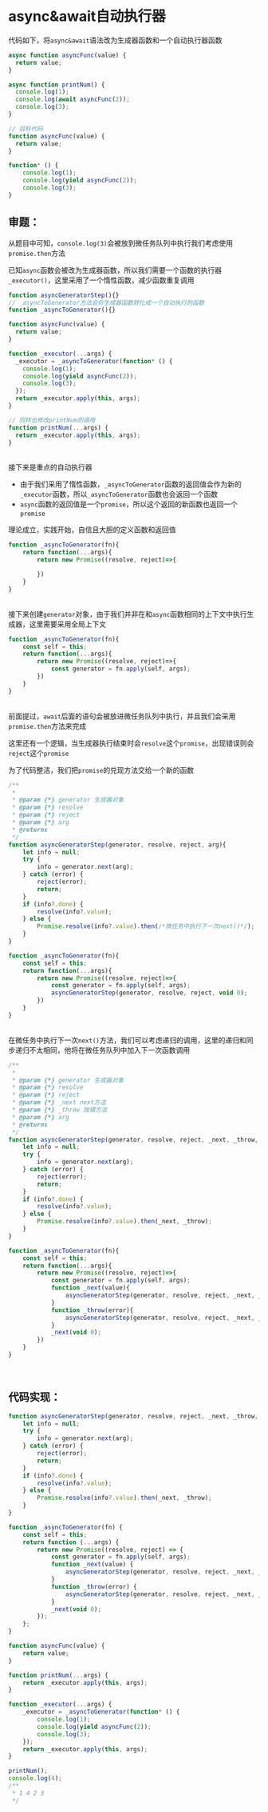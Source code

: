 # async&await自动执行器

代码如下，将`async&await`语法改为生成器函数和一个自动执行器函数

```ts
async function asyncFunc(value) {
  return value;
}

async function printNum() {
  console.log(1);
  console.log(await asyncFunc(2));
  console.log(3);
}

// 目标代码
function asyncFunc(value) {
  return value;
}

function* () {
    console.log(1);
    console.log(yield asyncFunc(2));
    console.log(3);
}
```



## 审题：

从题目中可知，`console.log(3)`会被放到微任务队列中执行我们考虑使用`promise.then`方法

已知`async`函数会被改为生成器函数，所以我们需要一个函数的执行器`_executor()`，这里采用了一个惰性函数，减少函数重复调用

```ts
function asyncGeneratorStep(){}
// _asyncToGenerator方法会将生成器函数转化成一个自动执行的函数
function _asyncToGenerator(){}

function asyncFunc(value) {
  return value;
}

function _executor(...args) {
  _executor = _asyncToGenerator(function* () {
    console.log(1);
    console.log(yield asyncFunc(2));
    console.log(3);
  });
  return _executor.apply(this, args);
}

// 同样也修改printNum的调用
function printNum(...args) {
  return _executor.apply(this, args);
}
```

<br/>接下来是重点的自动执行器

- 由于我们采用了惰性函数，`_asyncToGenerator`函数的返回值会作为新的`_executor`函数，所以`_asyncToGenerator`函数也会返回一个函数
- `async`函数的返回值是一个`promise`，所以这个返回的新函数也返回一个`promise`

理论成立，实践开始，自信且大胆的定义函数和返回值

```ts
function _asyncToGenerator(fn){
	return function(...args){
		return new Promise((resolve, reject)=>{

		})
	}
}
```

<br/>接下来创建`generator`对象，由于我们并非在和`async`函数相同的上下文中执行生成器，这里需要采用全局上下文

```ts
function _asyncToGenerator(fn){
    const self = this;
	return function(...args){
		return new Promise((resolve, reject)=>{
			const generator = fn.apply(self, args);
		})
	}
}
```

<br/>前面提过，`await`后面的语句会被放进微任务队列中执行，并且我们会采用`promise.then`方法来完成

这里还有一个逻辑，当生成器执行结束时会`resolve`这个`promise`，出现错误则会`reject`这个`promise`

为了代码整洁，我们把`promise`的兑现方法交给一个新的函数

```ts
/**
 * 
 * @param {*} generator 生成器对象
 * @param {*} resolve 
 * @param {*} reject 
 * @param {*} arg 
 * @returns 
 */
function asyncGeneratorStep(generator, resolve, reject, arg){
    let info = null;
    try {
        info = generator.next(arg);
    } catch (error) {
        reject(error);
        return;
    }
    if (info?.done) {
        resolve(info?.value);
    } else {
        Promise.resolve(info?.value).then(/*微任务中执行下一次next()*/);
    }
}

function _asyncToGenerator(fn){
    const self = this;
    return function(...args){
        return new Promise((resolve, reject)=>{
            const generator = fn.apply(self, args);
            asyncGeneratorStep(generator, resolve, reject, void 0);
        })
    }
}
```

<br/>在微任务中执行下一次`next()`方法，我们可以考虑递归的调用，这里的递归和同步递归不太相同，他将在微任务队列中加入下一次函数调用

```ts
/**
 * 
 * @param {*} generator 生成器对象
 * @param {*} resolve 
 * @param {*} reject 
 * @param {*} _next next方法
 * @param {*} _throw 抛错方法
 * @param {*} arg 
 * @returns 
 */
function asyncGeneratorStep(generator, resolve, reject, _next, _throw, arg) {
    let info = null;
    try {
        info = generator.next(arg);
    } catch (error) {
        reject(error);
        return;
    }
    if (info?.done) {
        resolve(info?.value);
    } else {
        Promise.resolve(info?.value).then(_next, _throw);
    }
}

function _asyncToGenerator(fn){
    const self = this;
    return function(...args){
        return new Promise((resolve, reject)=>{
            const generator = fn.apply(self, args);
            function _next(value){
            	asyncGeneratorStep(generator, resolve, reject, _next, _throw, value);
            }
            function _throw(error){
            	asyncGeneratorStep(generator, resolve, reject, _next, _throw, error);
            }
            _next(void 0);
        })
    }
}
```

<br/>

## 代码实现：

```ts
function asyncGeneratorStep(generator, resolve, reject, _next, _throw, arg) {
    let info = null;
    try {
        info = generator.next(arg);
    } catch (error) {
        reject(error);
        return;
    }
    if (info?.done) {
        resolve(info?.value);
    } else {
        Promise.resolve(info?.value).then(_next, _throw);
    }
}

function _asyncToGenerator(fn) {
    const self = this;
    return function (...args) {
        return new Promise((resolve, reject) => {
            const generator = fn.apply(self, args);
            function _next(value) {
                asyncGeneratorStep(generator, resolve, reject, _next, _throw, value);
            }
            function _throw(error) {
                asyncGeneratorStep(generator, resolve, reject, _next, _throw, error);
            }
            _next(void 0);
        });
    };
}

function asyncFunc(value) {
    return value;
}

function printNum(...args) {
    return _executor.apply(this, args);
}

function _executor(...args) {
    _executor = _asyncToGenerator(function* () {
        console.log(1);
        console.log(yield asyncFunc(2));
        console.log(3);
    });
    return _executor.apply(this, args);
}

printNum();
console.log(4);
/**
 * 1 4 2 3
 */
```

